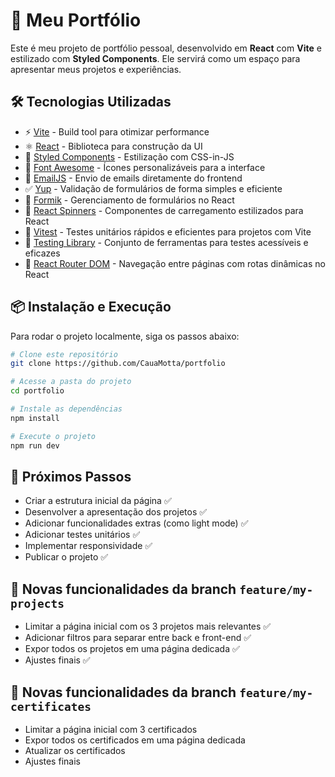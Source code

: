 # 🚀 Meu Portfólio

Este é meu projeto de portfólio pessoal, desenvolvido em **React** com **Vite** e estilizado com **Styled Components**. Ele servirá como um espaço para apresentar meus projetos e experiências.

## 🛠️ Tecnologias Utilizadas

- ⚡ [Vite](https://vitejs.dev/) - Build tool para otimizar performance
- ⚛️ [React](https://react.dev/) - Biblioteca para construção da UI
- 💅 [Styled Components](https://styled-components.com/) - Estilização com CSS-in-JS
- 🎨 [Font Awesome](https://fontawesome.com/) - Ícones personalizáveis para a interface
- 📩 [EmailJS](https://www.emailjs.com/) - Envio de emails diretamente do frontend
- ✅ [Yup](https://github.com/jquense/yup) - Validação de formulários de forma simples e eficiente
- 📝 [Formik](https://formik.org/) - Gerenciamento de formulários no React
- 🔄 [React Spinners](https://www.davidhu.io/react-spinners/) - Componentes de carregamento estilizados para React
- 🧪 [Vitest](https://vitest.dev/) - Testes unitários rápidos e eficientes para projetos com Vite
- 🧩 [Testing Library](https://testing-library.com/) - Conjunto de ferramentas para testes acessíveis e eficazes
- 🧭 [React Router DOM](https://reactrouter.com/) - Navegação entre páginas com rotas dinâmicas no React

## 📦 Instalação e Execução

Para rodar o projeto localmente, siga os passos abaixo:

```sh
# Clone este repositório
git clone https://github.com/CauaMotta/portfolio

# Acesse a pasta do projeto
cd portfolio

# Instale as dependências
npm install

# Execute o projeto
npm run dev
```

## 🚧 Próximos Passos

- Criar a estrutura inicial da página ✅
- Desenvolver a apresentação dos projetos ✅
- Adicionar funcionalidades extras (como light mode) ✅
- Adicionar testes unitários ✅
- Implementar responsividade ✅
- Publicar o projeto ✅

## 🧩 Novas funcionalidades da branch `feature/my-projects`

- Limitar a página inicial com os 3 projetos mais relevantes ✅
- Adicionar filtros para separar entre back e front-end ✅
- Expor todos os projetos em uma página dedicada ✅
- Ajustes finais ✅

## 🧩 Novas funcionalidades da branch `feature/my-certificates`

- Limitar a página inicial com 3 certificados
- Expor todos os certificados em uma página dedicada
- Atualizar os certificados
- Ajustes finais
